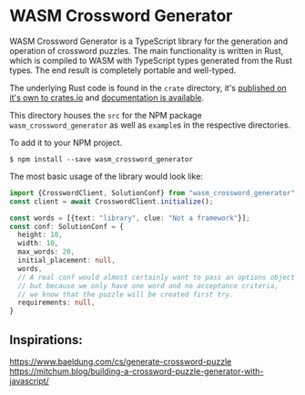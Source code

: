 # WASM Crossword Generator
WASM Crossword Generator is a TypeScript library for the generation and operation of crossword puzzles. The main functionality is written in Rust, which is compiled to WASM with TypeScript types generated from the Rust types. The end result is completely portable and well-typed.


The underlying Rust code is found in the `crate` directory, it's [published on it's own to crates.io](https://crates.io/crates/wasm_crossword_generator) and [documentation is available](https://docs.rs/wasm_crossword_generator/latest/wasm_crossword_generator/).

This directory houses the `src` for the NPM package `wasm_crossword_generator` as well as `example`s in the respective directories.

To add it to your NPM project.
```
$ npm install --save wasm_crossword_generator
```

The most basic usage of the library would look like:
```typescript
import {CrosswordClient, SolutionConf} from "wasm_crossword_generator";
const client = await CrosswordClient.initialize();

const words = [{text: "library", clue: "Not a framework"}];
const conf: SolutionConf = {
  height: 10,
  width: 10,
  max_words: 20,
  initial_placement: null,
  words,
  // A real conf would almost certainly want to pass an options object here to enable retries,
  // but because we only have one word and no acceptance criteria,
  // we know that the puzzle will be created first try.
  requirements: null,
}
```

## Inspirations:
https://www.baeldung.com/cs/generate-crossword-puzzle
https://mitchum.blog/building-a-crossword-puzzle-generator-with-javascript/
